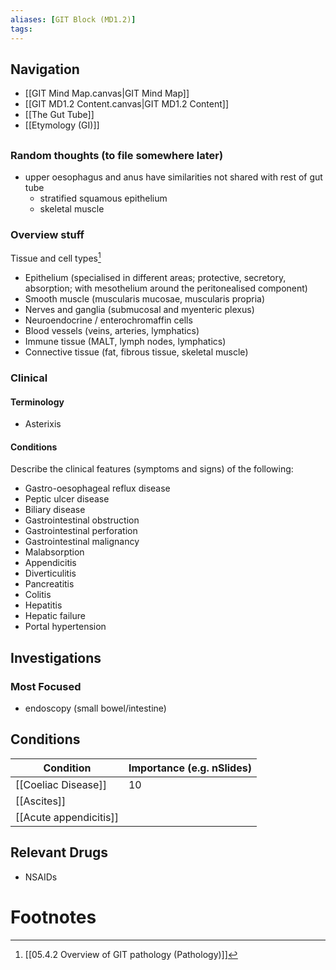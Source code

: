 ```yaml
---
aliases: [GIT Block (MD1.2)]
tags: 
---
```


## Navigation
- [[GIT Mind Map.canvas|GIT Mind Map]]
- [[GIT MD1.2 Content.canvas|GIT MD1.2 Content]]
- [[The Gut Tube]]
- [[Etymology (GI)]]

## 

### Random thoughts (to file somewhere later)
- upper oesophagus and anus have similarities not shared with rest of gut tube
	- stratified squamous epithelium
	- skeletal muscle

### Overview stuff
Tissue and cell types[^1]
- Epithelium (specialised in different areas; protective, secretory, absorption; with mesothelium around the peritonealised component)
- Smooth muscle (muscularis mucosae, muscularis propria)
- Nerves and ganglia (submucosal and myenteric plexus)
- Neuroendocrine / enterochromaffin cells
- Blood vessels (veins, arteries, lymphatics)
- Immune tissue (MALT, lymph nodes, lymphatics)
- Connective tissue (fat, fibrous tissue, skeletal muscle)

### Clinical
#### Terminology
- Asterixis

#### Conditions
Describe the clinical features (symptoms and signs) of the following:
- Gastro-oesophageal reflux disease
- Peptic ulcer disease
- Biliary disease
- Gastrointestinal obstruction
- Gastrointestinal perforation
- Gastrointestinal malignancy
- Malabsorption
- Appendicitis
- Diverticulitis
- Pancreatitis
- Colitis
- Hepatitis
- Hepatic failure
- Portal hypertension
## Investigations

### Most Focused
- endoscopy (small bowel/intestine)

## Conditions

| Condition              | Importance (e.g. nSlides) |
| ---------------------- | ------------------------- |
| [[Coeliac Disease]]    | 10                        |
| [[Ascites]]            |                           |
| [[Acute appendicitis]] |                           |

## Relevant Drugs

- NSAIDs 
# Footnotes

[^1]: [[05.4.2 Overview of GIT pathology (Pathology)]]